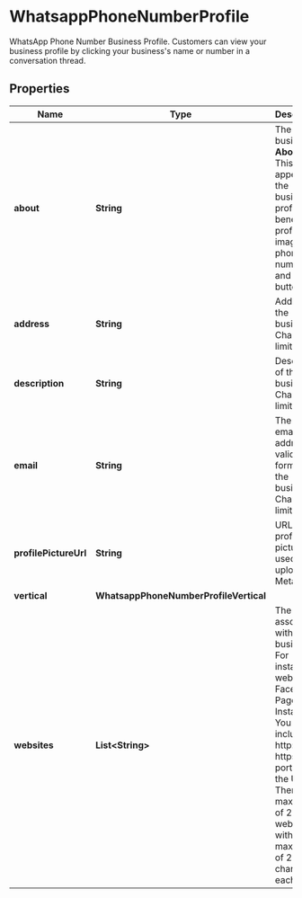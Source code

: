 

# WhatsappPhoneNumberProfile

WhatsApp Phone Number Business Profile. Customers can view your business profile by clicking your business's name or number in a conversation thread.

## Properties

| Name | Type | Description | Notes |
|------------ | ------------- | ------------- | -------------|
|**about** | **String** | The business&#39;s **About** text. This text appears in the business&#39;s profile, beneath its profile image, phone number, and contact buttons. |  [optional] |
|**address** | **String** | Address of the business. Character limit 256. |  [optional] |
|**description** | **String** | Description of the business. Character limit 512. |  [optional] |
|**email** | **String** | The contact email address (in valid email format) of the business. Character limit 128. |  [optional] |
|**profilePictureUrl** | **String** | URL of the profile picture used to upload to Meta. |  [optional] |
|**vertical** | **WhatsappPhoneNumberProfileVertical** |  |  [optional] |
|**websites** | **List&lt;String&gt;** | The URLs associated with the business. For instance, a website, Facebook Page, or Instagram. You must include the http:// or https:// portion of the URL. There is a maximum of 2 websites with a maximum of 255 characters each. |  [optional] |




